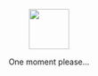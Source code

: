 <p align="center">
  <img 
    width="72"
    height="72"
    src="https://github.githubassets.com/images/mona-loading-dark.gif"
  >
</p>
<p align="center">One moment please...</p>
